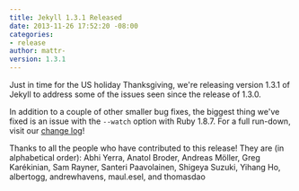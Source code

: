 ```yaml
---
title: Jekyll 1.3.1 Released
date: 2013-11-26 17:52:20 -08:00
categories:
- release
author: mattr-
version: 1.3.1
---
```


Just in time for the US holiday Thanksgiving, we're releasing version
1.3.1 of Jekyll to address some of the issues seen since the
release of 1.3.0.

In addition to a couple of other smaller bug fixes, the biggest thing
we've fixed is an issue with the `--watch` option with Ruby 1.8.7. For a
full run-down, visit our [change log](/docs/history/)!

Thanks to all the people who have contributed to this release! They are
(in alphabetical order): Abhi Yerra, Anatol Broder, Andreas Möller, Greg
Karékinian, Sam Rayner, Santeri Paavolainen, Shigeya Suzuki, Yihang Ho,
albertogg, andrewhavens, maul.esel, and thomasdao

